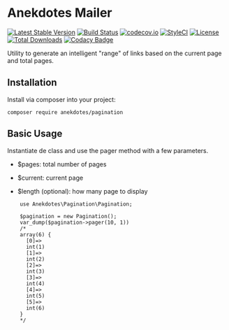 # Anekdotes Mailer

[![Latest Stable Version](https://poser.pugx.org/anekdotes/pagination/v/stable)](https://packagist.org/packages/anekdotes/pagination)
[![Build Status](https://travis-ci.org/anekdotes/pagination.svg?branch=master)](https://travis-ci.org/anekdotes/pagination)
[![codecov.io](https://codecov.io/github/anekdotes/pagination/coverage.svg)](https://codecov.io/github/anekdotes/pagination?branch=master)
[![StyleCI](https://styleci.io/repos/62647499/shield?style=flat)](https://styleci.io/repos/62647499)
[![License](https://poser.pugx.org/anekdotes/pagination/license)](https://packagist.org/packages/anekdotes/pagination)
[![Total Downloads](https://poser.pugx.org/anekdotes/pagination/downloads)](https://packagist.org/packages/anekdotes/pagination)
[![Codacy Badge](https://api.codacy.com/project/badge/Grade/50134febcefe4cc78daf07ca45969728)](https://www.codacy.com/app/Grasseh/pagination?utm_source=github.com&amp;utm_medium=referral&amp;utm_content=anekdotes/pagination&amp;utm_campaign=Badge_Grade)

Utility to generate an intelligent "range" of links based on the current page and total pages.

## Installation

Install via composer into your project:

    composer require anekdotes/pagination

## Basic Usage

Instantiate de class and use the pager method with a few parameters.

*  $pages: total number of pages

*  $current: current page

*  $length (optional): how many page to display

```
    use Anekdotes\Pagination\Pagination;

    $pagination = new Pagination();
    var_dump($pagination->pager(10, 1))
    /*
    array(6) {
      [0]=>
      int(1)
      [1]=>
      int(2)
      [2]=>
      int(3)
      [3]=>
      int(4)
      [4]=>
      int(5)
      [5]=>
      int(6)
    }
    */
```
